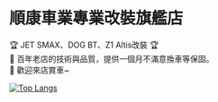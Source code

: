 順康車業專業改裝旗艦店<br>
====
🏆 JET SMAX、DOG BT、Z1 Altis改裝 🏆<br>
🚗 百年老店的技術與品質，提供一個月不滿意換車等保固。<br>
🍔 歡迎來店賞車~<br>

[![Top Langs](https://github-readme-stats.vercel.app/api/top-langs/?username=creeper531100&layout=compact)](https://127.0.0.1)
<!---
creeper531100/creeper531100 is a ✨ special ✨ repository because its `README.md` (this file) appears on your GitHub profile.
You can click the Preview link to take a look at your changes.
--->
